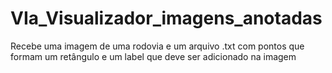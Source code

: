 # VIa_Visualizador_imagens_anotadas
Recebe uma imagem de uma rodovia e um arquivo .txt com pontos que formam um retângulo e um label que deve ser adicionado na imagem
